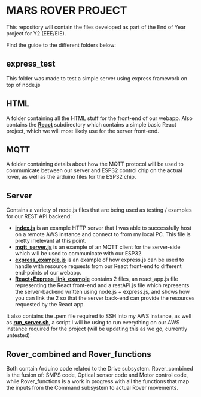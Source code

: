 MARS ROVER PROJECT
==================
This repository will contain the files developed as part of the End of Year project for Y2 (EEE/EIE).

Find the guide to the different folders below:

express_test
------------
This folder was made to test a simple server using express framework on top of node.js

HTML
----
A folder containing all the HTML stuff for the front-end of our webapp. Also contains the [**React**](HTML/React) subdirectory which contains a simple basic React project, which we will most likely use for the server front-end.

MQTT
----
A folder containing details about how the MQTT protocol will be used to communicate between our server and ESP32 control chip on the actual rover, as well as the arduino files for the ESP32 chip.

Server
------
Contains a variety of node.js files that are being used as testing / examples for our REST API backend:
- [**index.js**](Server/index.js) is an example HTTP server that I was able to successfully host on a remote AWS instance and connect to from my local PC. This file is pretty irrelevant at this point.
- [**mqtt_server.js**](Server/mqtt_server.js) is an example of an MQTT client for the server-side which will be used to communicate with our ESP32.
- [**express_example.js**](Server/express_example.js) is an example of how express.js can be used to handle with resource requests from our React front-end to different end-points of our webapp.
- [**React+Express_link_example**](Server/React+Express_link_example) contains 2 files, an react_app.js file representing the React front-end and a restAPI.js file which represents the server-backend written using node.js + express.js, and shows how you can link the 2 so that the server back-end can provide the resources requested by the React app.

It also contains the .pem file required to SSH into my AWS instance, as well as [**run_server.sh**](Server/run_server.sh), a script I will be using to run everything on our AWS instance required for the project (will be updating this as we go, currently untested)

Rover_combined and Rover_functions
------
Both contain Arduino code related to the Drive subsystem. 
Rover_combined is the fusion of: SMPS code, Optical sensor code and Motor control code, while Rover_functions is a work in progress with all the functions that map the inputs from the Command subsystem to actual Rover movements.
